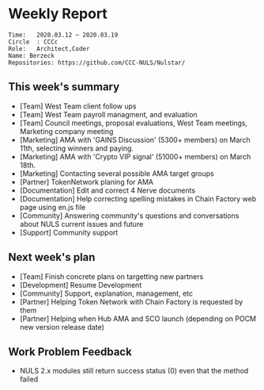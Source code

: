 # Weekly Report 
```
Time: 	2020.03.12 ~ 2020.03.19
Circle	: CCCc
Role:	Architect,Coder
Name: Berzeck
Repositories: https://github.com/CCC-NULS/Nulstar/
```
## This week's summary

- [Team] West Team client follow ups
- [Team] West Team payroll managment, and evaluation
- [Team] Council meetings, proposal evaluations, West Team meetings, Marketing company meeting
- [Marketing] AMA with 'GAINS Discussion' (5300+ members) on March 11th, selecting winners and paying.
- [Marketing] AMA with 'Crypto VIP signal' (51000+ members) on March 18th.
- [Marketing] Contacting several possible AMA target groups
- [Partner]  TokenNetwork planing for AMA
- [Documentation] Edit and correct 4 Nerve documents
- [Documentation] Help correcting spelling mistakes in Chain Factory web page using en.js file
- [Community] Answering community's questions and conversations about NULS current issues and future
- [Support] Community support

## Next week's plan

 - [Team] Finish concrete plans on targetting new partners
 - [Development] Resume Development
 - [Community] Support, explanation, management, etc
 - [Partner] Helping Token Network with Chain Factory is requested by them
 - [Partner] Helping when Hub  AMA and SCO launch (depending on POCM new version release date)
 
## Work Problem Feedback

- NULS 2.x modules still return success status (0) even that the method failed


